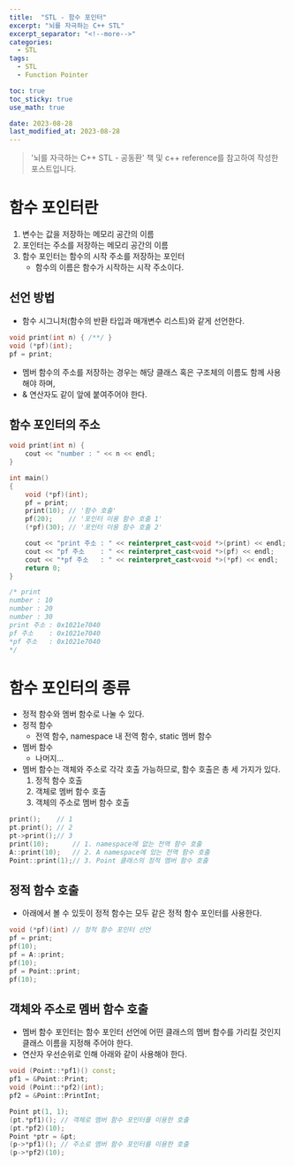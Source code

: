 ```yaml
---
title:  "STL - 함수 포인터"
excerpt: "뇌를 자극하는 C++ STL"
excerpt_separator: "<!--more-->"
categories:
  - STL
tags:
  - STL
  - Function Pointer

toc: true
toc_sticky: true
use_math: true

date: 2023-08-28
last_modified_at: 2023-08-28
---
```

> '뇌를 자극하는 C++ STL - 공동환' 책 및 c++ reference를 참고하여 작성한 포스트입니다.

# 함수 포인터란
1. 변수는 값을 저장하는 메모리 공간의 이름
2. 포인터는 주소를 저장하는 메모리 공간의 이름
3. 함수 포인터는 함수의 시작 주소를 저장하는 포인터
	- 함수의 이름은 함수가 시작하는 시작 주소이다.

## 선언 방법
- 함수 시그니처(함수의 반환 타입과 매개변수 리스트)와 같게 선언한다.  
```cpp
void print(int n) { /**/ }
void (*pf)(int);
pf = print;
```
- 멤버 함수의 주소를 저장하는 경우는 해당 클래스 혹은 구조체의 이름도 함께 사용해야 하며,
- & 연산자도 같이 앞에 붙여주어야 한다.

## 함수 포인터의 주소

```cpp
void print(int n) {
	cout << "number : " << n << endl;
}

int main()
{
	void (*pf)(int);
	pf = print;
	print(10); // '함수 호출'
	pf(20);    // '포인터 이용 함수 호출 1'
	(*pf)(30); // '포인터 이용 함수 호출 2'

	cout << "print 주소 : " << reinterpret_cast<void *>(print) << endl;
	cout << "pf 주소    : " << reinterpret_cast<void *>(pf) << endl;
	cout << "*pf 주소   : " << reinterpret_cast<void *>(*pf) << endl;
	return 0;
}

/* print
number : 10
number : 20
number : 30
print 주소 : 0x1021e7040
pf 주소    : 0x1021e7040
*pf 주소   : 0x1021e7040
*/
```

# 함수 포인터의 종류
- 정적 함수와 멤버 함수로 나눌 수 있다.
- 정적 함수
	- 전역 함수, namespace 내 전역 함수, static 멤버 함수
- 멤버 함수 
	- 나머지...
- 멤버 함수는 객체와 주소로 각각 호출 가능하므로, 함수 호출은 총 세 가지가 있다.
	1. 정적 함수 호출
	2. 객체로 멤버 함수 호출
	3. 객체의 주소로 멤버 함수 호출  
```cpp
print();    // 1
pt.print(); // 2
pt->print();// 3
print(10);      // 1. namespace에 없는 전역 함수 호출
A::print(10);   // 2. A namespace에 있는 전역 함수 호출
Point::print(1);// 3. Point 클래스의 정적 멤버 함수 호출
```

## 정적 함수 호출
- 아래에서 볼 수 있듯이 정적 함수는 모두 같은 정적 함수 포인터를 사용한다.

```cpp
void (*pf)(int) // 정적 함수 포인터 선언
pf = print;
pf(10);
pf = A::print;
pf(10);
pf = Point::print;
pf(10);
```

## 객체와 주소로 멤버 함수 호출
- 멤버 함수 포인터는 함수 포인터 선언에 어떤 클래스의 멤버 함수를 가리킬 것인지 클래스 이름을 지정해 주어야 한다.
- 연산자 우선순위로 인해 아래와 같이 사용해야 한다.

```cpp
void (Point::*pf1)() const;
pf1 = &Point::Print;
void (Point::*pf2)(int);
pf2 = &Point::PrintInt;

Point pt(1, 1);
(pt.*pf1)(); // 객체로 멤버 함수 포인터를 이용한 호출
(pt.*pf2)(10);
Point *ptr = &pt;
(p->*pf1)(); // 주소로 멤버 함수 포인터를 이용한 호출
(p->*pf2)(10); 
```